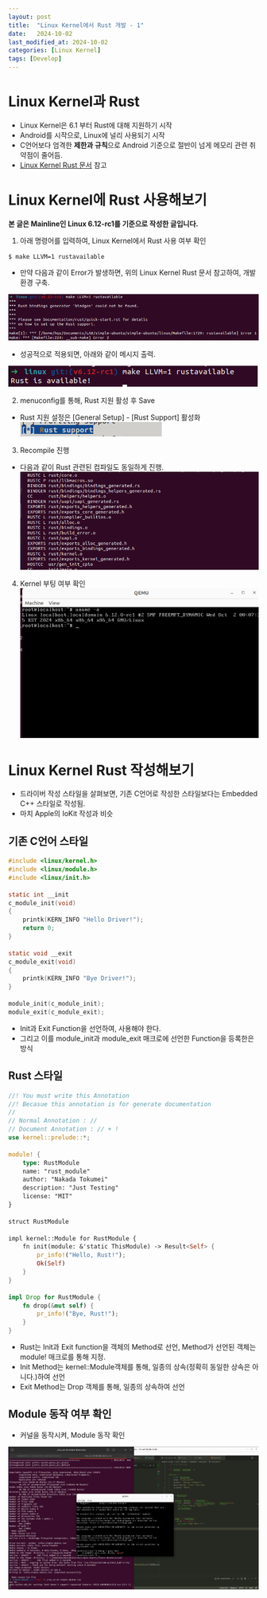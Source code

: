 ```yaml
---
layout: post
title:  "Linux Kernel에서 Rust 개발 - 1"
date:   2024-10-02
last_modified_at: 2024-10-02
categories: [Linux Kernel]
tags: [Develop]
---
```


# Linux Kernel과 Rust
- Linux Kernel은 6.1 부터 Rust에 대해 지원하기 시작
- Android를 시작으로, Linux에 널리 사용되기 시작
- C언어보다 엄격한 **제한과 규칙**으로 Android 기준으로 절반이 넘게 메모리 관련 취약점이 줄어듬.
- [Linux Kernel Rust 문서](https://docs.kernel.org/rust/quick-start.html) 참고

# Linux Kernel에 Rust 사용해보기
**본 글은 Mainline인 Linux 6.12-rc1를 기준으로 작성한 글입니다.**

1. 아래 명령어를 입력하여, Linux Kernel에서 Rust 사용 여부 확인

```
$ make LLVM=1 rustavailable
```

- 만약 다음과 같이 Error가 발생하면, 위의 Linux Kernel Rust 문서 참고하여, 개발환경 구축.

![Error Rust Available](/assets/images/Screenshot%20from%202024-10-01%2023-39-39.png)

- 성공적으로 적용되면, 아래와 같이 메시지 출력.

![Success Rust Availble](/assets/images/Screenshot%20from%202024-10-01%2023-41-40.png)

2. menuconfig를 통해, Rust 지원 활성 후 Save

- Rust 지원 설정은 [General Setup] - [Rust Support] 활성화
![Rust Support Enable](/assets/images/Screenshot%20from%202024-10-01%2023-48-02.png)

3. Recompile 진행

- 다음과 같이 Rust 관련된 컴파일도 동일하게 진행.
![Rust Compile Image](/assets/images/Screenshot%20from%202024-10-01%2023-52-09.png)

4. Kernel 부팅 여부 확인
![Linux Kernel Compile](/assets/images/Screenshot%20from%202024-10-02%2000-09-14.png)

# Linux Kernel Rust 작성해보기
- 드라이버 작성 스타일을 살펴보면, 기존 C언어로 작성한 스타일보다는 Embedded C++ 스타일로 작성됨.
- 마치 Apple의 IoKit 작성과 비슷

## 기존 C언어 스타일

```c
#include <linux/kernel.h>
#include <linux/module.h>
#include <linux/init.h>

static int __init
c_module_init(void)
{
    printk(KERN_INFO "Hello Driver!");
    return 0;
}

static void __exit
c_module_exit(void)
{
    printk(KERN_INFO "Bye Driver!");
}

module_init(c_module_init);
module_exit(c_module_exit);
```

- Init과 Exit Function을 선언하여, 사용해야 한다.
- 그리고 이를 module_init과 module_exit 매크로에 선언한 Function을 등록한은 방식

## Rust 스타일

```Rust
//! You must write this Annotation
//! Becasue this annotation is for generate documentation
//
// Normal Annotation : //
// Document Annotation : // + !
use kernel::prelude::*;

module! {
    type: RustModule
    name: "rust_module"
    author: "Nakada Tokumei"
    description: "Just Testing"
    license: "MIT"
}

struct RustModule

impl kernel::Module for RustModule {
    fn init(module: &'static ThisModule) -> Result<Self> {
        pr_info!("Hello, Rust!");
        Ok(Self)
    }
}

impl Drop for RustModule {
    fn drop(&mut self) {
        pr_info!("Bye, Rust!");
    }
}
```

- Rust는 Init과 Exit function을 객체의 Method로 선언, Method가 선언된 객체는 module! 매크로를 통해 지정.
- Init Method는 kernel::Module객체를 통해, 일종의 상속(정확히 동일한 상속은 아니다.)하여 선언
- Exit Method는 Drop 객체를 통해, 일종의 상속하여 선언

## Module 동작 여부 확인
- 커널을 동작시켜, Module 동작 확인

![Rust Kernel Module Load](/assets/images/Screenshot%20from%202024-10-02%2000-55-27.png)